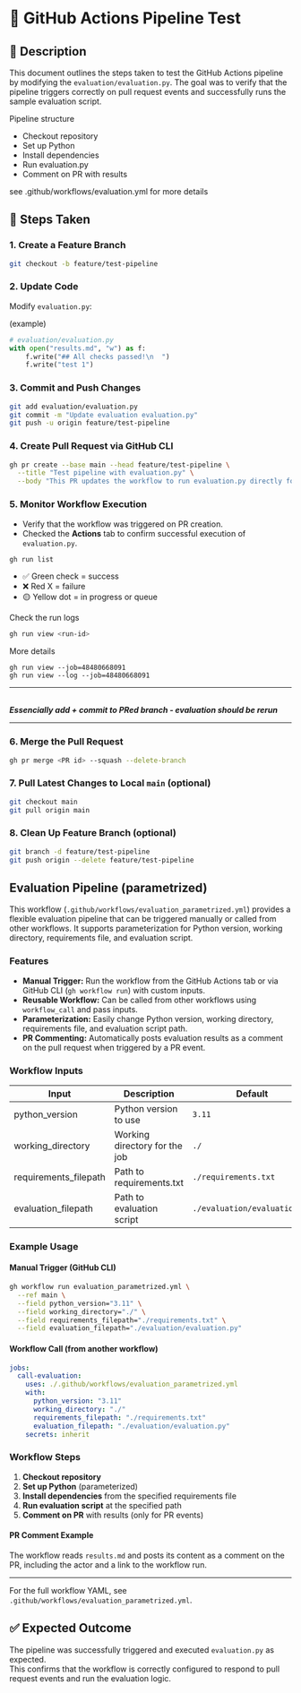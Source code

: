 # 🧪 GitHub Actions Pipeline Test

## 📄 Description

This document outlines the steps taken to test the GitHub Actions pipeline by modifying the `evaluation/evaluation.py`. The goal was to verify that the pipeline triggers correctly on pull request events and successfully runs the sample evaluation script.


Pipeline structure

* Checkout repository 
* Set up Python 
* Install dependencies 
* Run evaluation.py 
* Comment on PR with results

see .github/workflows/evaluation.yml for more details

## 🚀 Steps Taken

### 1. Create a Feature Branch
```bash
git checkout -b feature/test-pipeline
```

### 2. Update Code
Modify `evaluation.py`:

(example)
```python
# evaluation/evaluation.py
with open("results.md", "w") as f:
    f.write("## All checks passed!\n  ")
    f.write("test 1")
```

### 3. Commit and Push Changes
```bash
git add evaluation/evaluation.py
git commit -m "Update evaluation evaluation.py"
git push -u origin feature/test-pipeline
```

### 4. Create Pull Request via GitHub CLI
```bash
gh pr create --base main --head feature/test-pipeline \
  --title "Test pipeline with evaluation.py" \
  --body "This PR updates the workflow to run evaluation.py directly for testing purposes."
```

### 5. Monitor Workflow Execution
- Verify that the workflow was triggered on PR creation.
- Checked the **Actions** tab to confirm successful execution of `evaluation.py`.

```bash
gh run list
```

- ✅ Green check = success
- ❌ Red X = failure
- 🟡 Yellow dot = in progress or queue


Check the run logs 
```bash
gh run view <run-id>
```

More details 
```
gh run view --job=48480668091
gh run view --log --job=48480668091
```


---
  
***<TO be checked: updating the PR>    
Essencially add + commit to PRed branch - evaluation should be rerun***

--- 

### 6. Merge the Pull Request
```bash
gh pr merge <PR id> --squash --delete-branch
```

### 7. Pull Latest Changes to Local `main` (optional)
```bash
git checkout main
git pull origin main
```

### 8. Clean Up Feature Branch (optional)
```bash
git branch -d feature/test-pipeline
git push origin --delete feature/test-pipeline
```


## Evaluation Pipeline (parametrized)

This workflow (`.github/workflows/evaluation_parametrized.yml`) provides a flexible evaluation pipeline that can be triggered manually or called from other workflows. It supports parameterization for Python version, working directory, requirements file, and evaluation script.

### Features

- **Manual Trigger:** Run the workflow from the GitHub Actions tab or via GitHub CLI (`gh workflow run`) with custom inputs.
- **Reusable Workflow:** Can be called from other workflows using `workflow_call` and pass inputs.
- **Parameterization:** Easily change Python version, working directory, requirements file, and evaluation script path.
- **PR Commenting:** Automatically posts evaluation results as a comment on the pull request when triggered by a PR event.

### Workflow Inputs

| Input                | Description                       | Default                    |
|----------------------|-----------------------------------|----------------------------|
| python_version       | Python version to use             | `3.11`                     |
| working_directory    | Working directory for the job     | `./`                       |
| requirements_filepath| Path to requirements.txt          | `./requirements.txt`       |
| evaluation_filepath  | Path to evaluation script         | `./evaluation/evaluation.py`|

### Example Usage

#### Manual Trigger (GitHub CLI)
```bash
gh workflow run evaluation_parametrized.yml \
  --ref main \
  --field python_version="3.11" \
  --field working_directory="./" \
  --field requirements_filepath="./requirements.txt" \
  --field evaluation_filepath="./evaluation/evaluation.py"
```

#### Workflow Call (from another workflow)
```yaml
jobs:
  call-evaluation:
    uses: ./.github/workflows/evaluation_parametrized.yml
    with:
      python_version: "3.11"
      working_directory: "./"
      requirements_filepath: "./requirements.txt"
      evaluation_filepath: "./evaluation/evaluation.py"
    secrets: inherit
```

### Workflow Steps

1. **Checkout repository**
2. **Set up Python** (parameterized)
3. **Install dependencies** from the specified requirements file
4. **Run evaluation script** at the specified path
5. **Comment on PR** with results (only for PR events)

#### PR Comment Example

The workflow reads `results.md` and posts its content as a comment on the PR, including the actor and a link to the workflow run.

---

For the full workflow YAML, see `.github/workflows/evaluation_parametrized.yml`.


## ✅ Expected Outcome

The pipeline was successfully triggered and executed `evaluation.py` as expected.  
This confirms that the workflow is correctly configured to respond to pull request events and run the evaluation logic.
